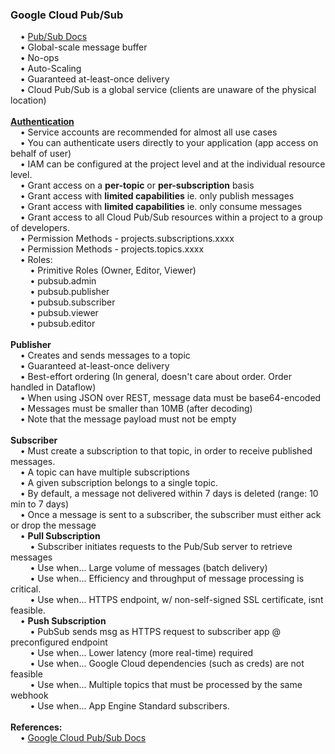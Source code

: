<h3>Google Cloud Pub/Sub</h3>
&nbsp;&nbsp;&nbsp;&nbsp;&bull;&nbsp;<a href="https://cloud.google.com/pubsub/docs/">Pub/Sub Docs</a>
<br>&nbsp;&nbsp;&nbsp;&nbsp;&bull;&nbsp;Global-scale message buffer
<br>&nbsp;&nbsp;&nbsp;&nbsp;&bull;&nbsp;No-ops
<br>&nbsp;&nbsp;&nbsp;&nbsp;&bull;&nbsp;Auto-Scaling
<br>&nbsp;&nbsp;&nbsp;&nbsp;&bull;&nbsp;Guaranteed at-least-once delivery
<br>&nbsp;&nbsp;&nbsp;&nbsp;&bull;&nbsp;Cloud Pub/Sub is a global service (clients are unaware of the physical location)
<br>
<br><b><a href="https://cloud.google.com/pubsub/docs/authentication">Authentication</a></b>
<br>&nbsp;&nbsp;&nbsp;&nbsp;&bull;&nbsp;Service accounts are recommended for almost all use cases
<br>&nbsp;&nbsp;&nbsp;&nbsp;&bull;&nbsp;You can authenticate users directly to your application (app access on behalf of user)
<br>&nbsp;&nbsp;&nbsp;&nbsp;&bull;&nbsp;IAM can be configured at the project level and at the individual resource level.
<br>&nbsp;&nbsp;&nbsp;&nbsp;&bull;&nbsp;Grant access on a <b>per-topic</b> or <b>per-subscription</b> basis
<br>&nbsp;&nbsp;&nbsp;&nbsp;&bull;&nbsp;Grant access with <b>limited capabilities</b> ie. only publish messages
<br>&nbsp;&nbsp;&nbsp;&nbsp;&bull;&nbsp;Grant access with <b>limited capabilities</b> ie. only consume messages
<br>&nbsp;&nbsp;&nbsp;&nbsp;&bull;&nbsp;Grant access to all Cloud Pub/Sub resources within a project to a group of developers.
<br>&nbsp;&nbsp;&nbsp;&nbsp;&bull;&nbsp;Permission Methods  -  projects.subscriptions.xxxx
<br>&nbsp;&nbsp;&nbsp;&nbsp;&bull;&nbsp;Permission Methods  -  projects.topics.xxxx
<br>&nbsp;&nbsp;&nbsp;&nbsp;&bull;&nbsp;Roles:
<br>&nbsp;&nbsp;&nbsp;&nbsp;&nbsp;&nbsp;&nbsp;&nbsp;&bull;&nbsp;Primitive Roles (Owner, Editor, Viewer)
<br>&nbsp;&nbsp;&nbsp;&nbsp;&nbsp;&nbsp;&nbsp;&nbsp;&bull;&nbsp;pubsub.admin
<br>&nbsp;&nbsp;&nbsp;&nbsp;&nbsp;&nbsp;&nbsp;&nbsp;&bull;&nbsp;pubsub.publisher
<br>&nbsp;&nbsp;&nbsp;&nbsp;&nbsp;&nbsp;&nbsp;&nbsp;&bull;&nbsp;pubsub.subscriber
<br>&nbsp;&nbsp;&nbsp;&nbsp;&nbsp;&nbsp;&nbsp;&nbsp;&bull;&nbsp;pubsub.viewer
<br>&nbsp;&nbsp;&nbsp;&nbsp;&nbsp;&nbsp;&nbsp;&nbsp;&bull;&nbsp;pubsub.editor
<br>
<br><b>Publisher</b>
<br>&nbsp;&nbsp;&nbsp;&nbsp;&bull;&nbsp;Creates and sends messages to a topic
<br>&nbsp;&nbsp;&nbsp;&nbsp;&bull;&nbsp;Guaranteed at-least-once delivery
<br>&nbsp;&nbsp;&nbsp;&nbsp;&bull;&nbsp;Best-effort ordering (In general, doesn't care about order. Order handled in Dataflow)
<br>&nbsp;&nbsp;&nbsp;&nbsp;&bull;&nbsp;When using JSON over REST, message data must be base64-encoded
<br>&nbsp;&nbsp;&nbsp;&nbsp;&bull;&nbsp;Messages must be smaller than 10MB (after decoding)
<br>&nbsp;&nbsp;&nbsp;&nbsp;&bull;&nbsp;Note that the message payload must not be empty
<br>
<br><b>Subscriber</b>
<br>&nbsp;&nbsp;&nbsp;&nbsp;&bull;&nbsp;Must create a subscription to that topic, in order to receive published messages.
<br>&nbsp;&nbsp;&nbsp;&nbsp;&bull;&nbsp;A topic can have multiple subscriptions
<br>&nbsp;&nbsp;&nbsp;&nbsp;&bull;&nbsp;A given subscription belongs to a single topic.
<br>&nbsp;&nbsp;&nbsp;&nbsp;&bull;&nbsp;By default, a message not delivered within 7 days is deleted (range: 10 min to 7 days)
<br>&nbsp;&nbsp;&nbsp;&nbsp;&bull;&nbsp;Once a message is sent to a subscriber, the subscriber must either ack or drop the message
<br>&nbsp;&nbsp;&nbsp;&nbsp;&bull;&nbsp;<b>Pull Subscription</b>
<br>&nbsp;&nbsp;&nbsp;&nbsp;&nbsp;&nbsp;&nbsp;&nbsp;&bull;&nbsp;Subscriber initiates requests to the Pub/Sub server to retrieve messages
<br>&nbsp;&nbsp;&nbsp;&nbsp;&nbsp;&nbsp;&nbsp;&nbsp;&bull;&nbsp;Use when... Large volume of messages (batch delivery)
<br>&nbsp;&nbsp;&nbsp;&nbsp;&nbsp;&nbsp;&nbsp;&nbsp;&bull;&nbsp;Use when... Efficiency and throughput of message processing is critical.
<br>&nbsp;&nbsp;&nbsp;&nbsp;&nbsp;&nbsp;&nbsp;&nbsp;&bull;&nbsp;Use when... HTTPS endpoint, w/ non-self-signed SSL certificate, isnt feasible.
<br>&nbsp;&nbsp;&nbsp;&nbsp;&bull;&nbsp;<b>Push Subscription</b>
<br>&nbsp;&nbsp;&nbsp;&nbsp;&nbsp;&nbsp;&nbsp;&nbsp;&bull;&nbsp;PubSub sends msg as HTTPS request to subscriber app @ preconfigured endpoint
<br>&nbsp;&nbsp;&nbsp;&nbsp;&nbsp;&nbsp;&nbsp;&nbsp;&bull;&nbsp;Use when... Lower latency (more real-time) required
<br>&nbsp;&nbsp;&nbsp;&nbsp;&nbsp;&nbsp;&nbsp;&nbsp;&bull;&nbsp;Use when... Google Cloud dependencies (such as creds) are not feasible
<br>&nbsp;&nbsp;&nbsp;&nbsp;&nbsp;&nbsp;&nbsp;&nbsp;&bull;&nbsp;Use when... Multiple topics that must be processed by the same webhook
<br>&nbsp;&nbsp;&nbsp;&nbsp;&nbsp;&nbsp;&nbsp;&nbsp;&bull;&nbsp;Use when... App Engine Standard subscribers.
<br>
<br><b>References:</b>
<br>&nbsp;&nbsp;&nbsp;&nbsp;&bull;&nbsp;<a href="https://cloud.google.com/pubsub/docs/">Google Cloud Pub/Sub Docs</a>
